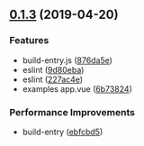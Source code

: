 <a name="0.1.3"></a>
## [0.1.3](https://github.com/quyinggang/vui/compare/227ac4e...v0.1.3) (2019-04-20)


### Features

* build-entry.js ([876da5e](https://github.com/quyinggang/vui/commit/876da5e))
* eslint ([9d80eba](https://github.com/quyinggang/vui/commit/9d80eba))
* eslint ([227ac4e](https://github.com/quyinggang/vui/commit/227ac4e))
* examples app.vue ([6b73824](https://github.com/quyinggang/vui/commit/6b73824))


### Performance Improvements

* build-entry ([ebfcbd5](https://github.com/quyinggang/vui/commit/ebfcbd5))




